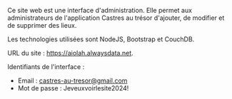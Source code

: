 Ce site web est une interface d'administration. Elle permet aux administrateurs de l'application Castres au trésor d'ajouter, de modifier et de supprimer des lieux.

Les technologies utilisées sont NodeJS, Bootstrap et CouchDB.

URL du site : https://aiolah.alwaysdata.net.

Identifiants de l'interface :

- Email : castres-au-tresor@gmail.com<br>
- Mot de passe : Jeveuxvoirlesite2024!
